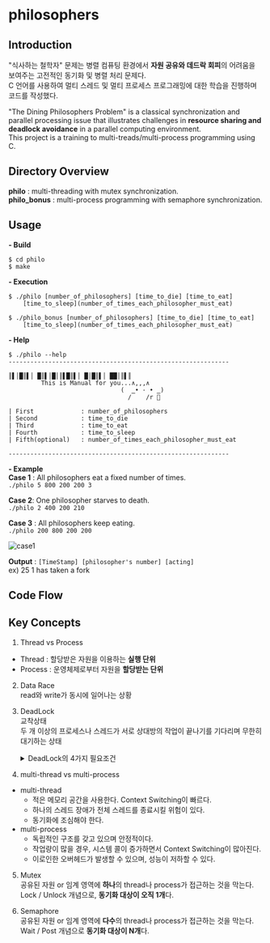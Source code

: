 # philosophers

## Introduction

"식사하는 철학자" 문제는 병렬 컴퓨팅 환경에서 **자원 공유와 데드락 회피**의 어려움을 보여주는 고전적인 동기화 및 병렬 처리 문제다. \
C 언어를 사용하여 멀티 스레드 및 멀티 프로세스 프로그래밍에 대한 학습을 진행하며 코드를 작성했다.

"The Dining Philosophers Problem" is a classical synchronization and parallel processing issue that illustrates challenges in **resource sharing and deadlock avoidance** in a parallel computing environment. \
This project is a training to multi-treads/multi-process programming using C.

## Directory Overview

**philo** : multi-threading with mutex synchronization. \
**philo_bonus** : multi-process programming with semaphore synchronization.

## Usage

**- Build**

```
$ cd philo
$ make
```

**- Execution**

```
$ ./philo [number_of_philosophers] [time_to_die] [time_to_eat]
	[time_to_sleep](number_of_times_each_philosopher_must_eat)

$ ./philo_bonus [number_of_philosophers] [time_to_die] [time_to_eat]
	[time_to_sleep](number_of_times_each_philosopher_must_eat)
```

**- Help**

```
$ ./philo --help
-------------------------------------------------------------

║▌│█║▌│ █║▌│█│║▌█║▌│ █│█║▌│ ██│║▌║
         This is Manual for you...∧,,,∧
                               (  ̳• · • ̳)
                                 /    /r 🎁

| First             : number_of_philosophers
| Second            : time_to_die
| Third             : time_to_eat
| Fourth            : time_to_sleep
| Fifth(optional)   : number_of_times_each_philosopher_must_eat

-------------------------------------------------------------
```

**- Example** \
**Case 1** : All philosophers eat a fixed number of times. \
`./philo 5 800 200 200 3`

**Case 2**: One philosopher starves to death. \
`./philo 2 400 200 210`

**Case 3** : All philosophers keep eating. \
`./philo 200 800 200 200`

![case1](https://github.com/ebcode2021/philosophers/assets/84271971/059c73be-6b4f-468a-aa2c-e13140b2d99d)

**Output** :
`[TimeStamp] [philosopher's number] [acting] `\
 ex) 25 1 has taken a fork

## Code Flow

<!--// 여기에 코드 플로우-->

## Key Concepts

1. Thread vs Process

-   Thread : 할당받은 자원을 이용하는 **실행 단위**
-   Process : 운영체제로부터 자원을 **할당받는 단위**

2. Data Race \
   read와 write가 동시에 일어나는 상황

3. DeadLock \
   교착상태\
   두 개 이상의 프로세스나 스레드가 서로 상대방의 작업이 끝나기를 기다리며 무한히 대기하는 상태
   <details>
   <summary> DeadLock의 4가지 필요조건 </summary>

    - 상호배타(Mutual Exclusion): 자원은 한 번에 하나의 프로세스나 스레드만 사용
    - 점유와 대기(Hold and Wait) : 적어도 하나의 자원을 가진 채로 다른 자원을 대기
    - 비선점(No Preemption) : 이미 할당된 자원을 강제로 빼앗을 수 없다.
    - 환형 대기(Circular Wait) : 순환 형태로 자원을 대기
          </details>

4. multi-thread vs multi-process

-   multi-thread
    -   적은 메모리 공간을 사용한다. Context Switching이 빠르다.
    -   하나의 스레드 장애가 전체 스레드를 종료시킬 위험이 있다.
    -   동기화에 조심해야 한다.
-   multi-process
    -   독립적인 구조를 갖고 있으며 안정적이다.
    -   작업량이 많을 경우, 시스템 콜이 증가하면서 Context Switching이 많아진다.
    -   이로인한 오버헤드가 발생할 수 있으며, 성능이 저하할 수 있다.

5. Mutex \
   공유된 자원 or 임계 영역에 **하나**의 thread나 process가 접근하는 것을 막는다. \
   Lock / Unlock 개념으로, **동기화 대상이 오직 1개**다.

6. Semaphore \
   공유된 자원 or 임계 영역에 **다수**의 thread나 process가 접근하는 것을 막는다. \
   Wait / Post 개념으로 **동기화 대상이 N개**다.
